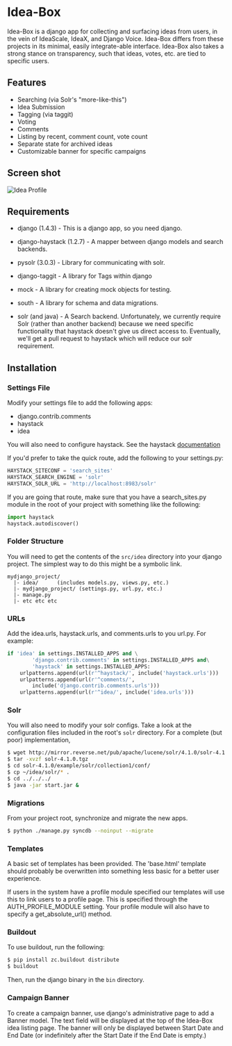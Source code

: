 # Idea-Box

Idea-Box is a django app for collecting and surfacing ideas from users, in the vein of
IdeaScale, IdeaX, and Django Voice. Idea-Box differs from these projects in its minimal,
easily integrate-able interface. Idea-Box also takes a strong stance on transparency,
such that ideas, votes, etc. are tied to specific users.

## Features
* Searching (via Solr's "more-like-this")
* Idea Submission
* Tagging (via taggit)
* Voting
* Comments
* Listing by recent, comment count, vote count
* Separate state for archived ideas
* Customizable banner for specific campaigns

## Screen shot

![Idea Profile](https://raw.github.com/cfpb/idea-box/master/doc/images/profile.png)

## Requirements
* django (1.4.3) - This is a django app, so you need django.
* django-haystack (1.2.7) - A mapper between django models and search
backends.
* pysolr (3.0.3) - Library for communicating with solr.
* django-taggit - A library for Tags within django
* mock - A library for creating mock objects for testing. 
* south - A library for schema and data migrations. 

* solr (and java) - A Search backend. Unfortunately, we currently require
Solr (rather than another backend) because we need specific functionality
that haystack doesn't give us direct access to. Eventually, we'll get a
pull request to haystack which will reduce our solr requirement.

## Installation

### Settings File
Modify your settings file to add the following apps:
* django.contrib.comments
* haystack
* idea

You will also need to configure haystack. See the haystack
[documentation](http://django-haystack.readthedocs.org/en/v1.2.7/tutorial.html#configuration)

If you'd prefer to take the quick route, add the following to your
settings.py:
```python
HAYSTACK_SITECONF = 'search_sites'
HAYSTACK_SEARCH_ENGINE = 'solr'
HAYSTACK_SOLR_URL = 'http://localhost:8983/solr'
```

If you are going that route, make sure that you have a search_sites.py
module in the root of your project with something like the following:

```python
import haystack
haystack.autodiscover()
```

### Folder Structure

You will need to get the contents of the ```src/idea``` directory into
your django project. The simplest way to do this might be a symbolic
link.

```
mydjango_project/
  |- idea/      (includes models.py, views.py, etc.)
  |- mydjango_project/ (settings.py, url.py, etc.)
  |- manage.py
  |- etc etc etc
```

### URLs

Add the idea.urls, haystack.urls, and comments.urls to you url.py. For 
example:

```python
if 'idea' in settings.INSTALLED_APPS and \
        'django.contrib.comments' in settings.INSTALLED_APPS and\
        'haystack' in settings.INSTALLED_APPS:
    urlpatterns.append(url(r'^haystack/', include('haystack.urls')))
    urlpatterns.append(url(r'^comments/',
        include('django.contrib.comments.urls')))
    urlpatterns.append(url(r'^idea/', include('idea.urls')))
```

### Solr

You will also need to modify your solr configs. Take a look at the
configuration files included in the root's ```solr``` directory. For a
complete (but poor) implementation,

```bash
$ wget http://mirror.reverse.net/pub/apache/lucene/solr/4.1.0/solr-4.1.0.tgz
$ tar -xvzf solr-4.1.0.tgz
$ cd solr-4.1.0/example/solr/collection1/conf/
$ cp ~/idea/solr/* .
$ cd ../../../
$ java -jar start.jar &
```

### Migrations

From your project root, synchronize and migrate the new apps.

```bash
$ python ./manage.py syncdb --noinput --migrate
```

### Templates

A basic set of templates has been provided. The 'base.html' template should
probably be overwritten into something less basic for a better user experience. 

If users in the system have a profile module specified our templates will use
this to link users to a profile page.  This is specified through the
AUTH_PROFILE_MODULE setting. Your profile module will also have to specify a
get_absolute_url() method.

### Buildout
To use buildout, run the following:
```bash
$ pip install zc.buildout distribute
$ buildout
```
Then, run the django binary in the ```bin``` directory.

### Campaign Banner

To create a campaign banner, use django's administrative page to add a Banner model. The
text field will be displayed at the top of the Idea-Box idea listing page. The banner
will only be displayed between Start Date and End Date (or indefinitely after the Start
Date if the End Date is empty.)
